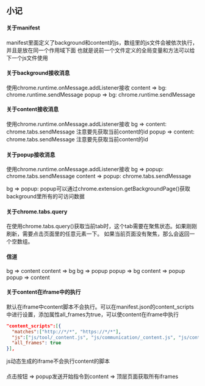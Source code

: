 ## 小记

#### 关于manifest
manifest里面定义了background和content的js，数组里的js文件会被依次执行，并且是放在同一个作用域下面
也就是说前一个文件定义的全局变量和方法可以给下一个js文件使用

#### 关于background接收消息
使用chrome.runtime.onMessage.addListener接收
content => bg: chrome.runtime.sendMessage
popup => bg: chrome.runtime.sendMessage

#### 关于content接收消息
使用chrome.runtime.onMessage.addListener接收
bg => content: chrome.tabs.sendMessage 注意要先获取当前content的id
popup => content: chrome.tabs.sendMessage 注意要先获取当前content的id

#### 关于popup接收消息
使用chrome.runtime.onMessage.addListener接收
bg => popup: chrome.tabs.sendMessage
content => popup: chrome.tabs.sendMessage



bg => popup: popup可以通过chrome.extension.getBackgroundPage()获取background里所有的可访问数据



#### 关于chrome.tabs.query
在使用chrome.tabs.query()获取当前tab时，这个tab需要在聚焦状态。如果刚刚刷新，需要点击页面里的任意元素一下。
如果当前页面没有聚焦，那么会返回一个空数组。


#### 信道
bg => content
content => bg
bg => popup
popup => bg
content => popup
popup => content

#### 关于content在iframe中的执行
默认在iframe中content脚本不会执行。可以在manifest.json的content_scripts中进行设置，添加属性all_frames为true，可以使content在iframe中执行
```json
"content_scripts":[{
  "matches":["http://*/*", "https://*/*"],
  "js":["js/tool/_content.js", "js/communication/_content.js", "js/content.js"],
  "all_frames": true
}],
```
js动态生成的iframe不会执行content的脚本

#### 
点击按钮 => popup发送开始指令到content => 顶层页面获取所有iframes